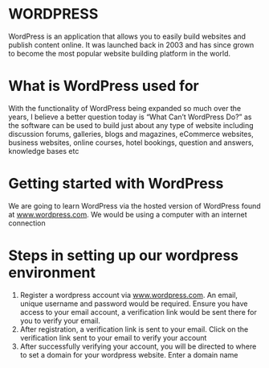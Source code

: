 # WORDPRESS

WordPress is an application that allows you to easily build websites and publish content online. It was launched back in 2003 and has since grown to become the most popular website building platform in the world.



# What is WordPress used for

With the functionality of WordPress being expanded so much over the years, I believe a better question today is “What Can’t WordPress Do?” as the software can be used to build just about any type of website including discussion forums, galleries, blogs and magazines, eCommerce websites, business websites, online courses, hotel bookings, question and answers, knowledge bases etc



# Getting started with WordPress

We are going to learn WordPress via the hosted version of WordPress found at www.wordpress.com. 
We would be using a computer with an internet connection

# Steps in setting up our wordpress environment

1. Register a wordpress account via www.wordpress.com. An email, unique username and password would be required. Ensure you have access to your email account, a verification link would be sent there for you to verify your email.
2. After registration, a verification link is sent to your email. Click on the verification link sent to your email to verify your account
3. After successfully verifying your account, you will be directed to where to set a domain for your wordpress website. Enter a domain name
